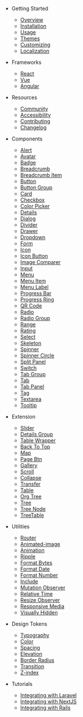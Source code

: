 - Getting Started
  - [Overview](/)
  - [Installation](/getting-started/installation)
  - [Usage](/getting-started/usage)
  - [Themes](/getting-started/themes)
  - [Customizing](/getting-started/customizing)
  - [Localization](/getting-started/localization)

- Frameworks
  - [React](/frameworks/react)
  - [Vue](/frameworks/vue)
  - [Angular](/frameworks/angular)

- Resources
  - [Community](/resources/community)
  - [Accessibility](/resources/accessibility)
  - [Contributing](/resources/contributing)
  - [Changelog](/resources/changelog)

- Components
  - [Alert](/components/alert)
  - [Avatar](/components/avatar)
  - [Badge](/components/badge)
  - [Breadcrumb](/components/breadcrumb)
  - [Breadcrumb Item](/components/breadcrumb-item)
  - [Button](/components/button)
  - [Button Group](/components/button-group)
  - [Card](/components/card)
  - [Checkbox](/components/checkbox)
  - [Color Picker](/components/color-picker)
  - [Details](/components/details)
  - [Dialog](/components/dialog)
  - [Divider](/components/divider)
  - [Drawer](/components/drawer)
  - [Dropdown](/components/dropdown)
  - [Form](/components/form)
  - [Icon](/components/icon)
  - [Icon Button](/components/icon-button)
  - [Image Comparer](/components/image-comparer)
  - [Input](/components/input)
  - [Menu](/components/menu)
  - [Menu Item](/components/menu-item)
  - [Menu Label](/components/menu-label)
  - [Progress Bar](/components/progress-bar)
  - [Progress Ring](/components/progress-ring)
  - [QR Code](/components/qr-code)
  - [Radio](/components/radio)
  - [Radio Group](/components/radio-group)
  - [Range](/components/range)
  - [Rating](/components/rating)
  - [Select](/components/select)
  - [Skeleton](/components/skeleton)
  - [Spinner](/components/spinner)
  - [Spinner Circle](/components/spinner-circle)
  - [Split Panel](/components/split-panel)
  - [Switch](/components/switch)
  - [Tab Group](/components/tab-group)
  - [Tab](/components/tab)
  - [Tab Panel](/components/tab-panel)
  - [Tag](/components/tag)
  - [Textarea](/components/textarea)
  - [Tooltip](/components/tooltip)
  
- Extension
  - [Slider](/components/slider)
  - [Details Group](/components/details-group)
  - [Table Wrapper](/components/table-wrapper)
  - [Back To Top](/components/back-to-top)
  - [Map](/components/map)
  - [Page Btn](/components/page-btn)
  - [Gallery](/components/gallery)
  - [Scroll](/components/scroll)
  - [Collapse](/components/collapse)
  <!-- - [Steps](/components/steps)-->
  - [Transfer](/components/transfer)
  - [Table](/components/table)
  - [Org Tree](/components/org-tree)
  - [Tree](/components/tree)
  - [Tree Node](/components/tree-node)
  <!-- - [Date Panel](/components/date-panel)-->
  <!--- [Date](/components/date)-->
  <!--- [Markdown Element](/components/markdown-element)-->
  <!--- [Row](/components/row)-->
  <!--- [Layout](/components/layout)-->
  <!--- [Splitter](/components/splitter)-->
  - [TreeTable](/components/treeTable)
  <!--- [EditTable](/components/tableEdit)-->
  <!--plop:component-->
  
- Utilities
  - [Router](/components/router)
  - [Animated-image](/components/animated-image)
  - [Animation](/components/animation)
  - [Ripple](/components/ripple)
  - [Format Bytes](/components/format-bytes)
  - [Format Date](/components/format-date)
  - [Format Number](/components/format-number)
  - [Include](/components/include)
  - [Mutation Observer](/components/mutation-observer)
  - [Relative Time](/components/relative-time)
  - [Resize Observer](/components/resize-observer)
  - [Responsive Media](/components/responsive-media)
  - [Visually Hidden](/components/visually-hidden)

- Design Tokens
  - [Typography](/tokens/typography)
  - [Color](/tokens/color)
  - [Spacing](/tokens/spacing)
  - [Elevation](/tokens/elevation)
  - [Border Radius](/tokens/border-radius)
  - [Transition](/tokens/transition)
  - [Z-index](/tokens/z-index)

- Tutorials
  - [Integrating with Laravel](/tutorials/integrating-with-laravel)
  - [Integrating with NextJS](/tutorials/integrating-with-nextjs)
  - [Integrating with Rails](/tutorials/integrating-with-rails)